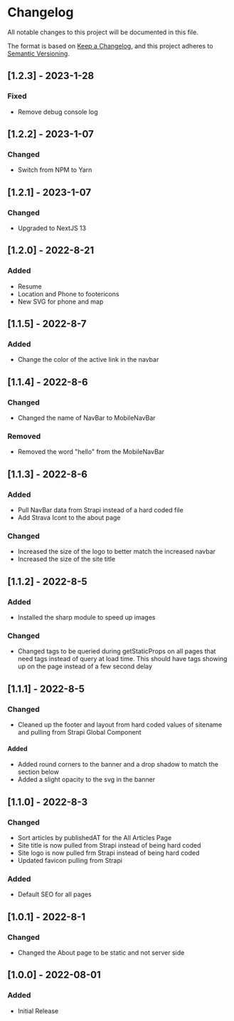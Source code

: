 # Changelog
All notable changes to this project will be documented in this file.

The format is based on [Keep a Changelog](https://keepachangelog.com/en/1.0.0/),
and this project adheres to [Semantic Versioning](https://semver.org/spec/v2.0.0.html).


## [1.2.3] - 2023-1-28
### Fixed
- Remove debug console log


## [1.2.2] - 2023-1-07
### Changed
- Switch from NPM to Yarn



## [1.2.1] - 2023-1-07
### Changed
- Upgraded to NextJS 13


## [1.2.0] - 2022-8-21
### Added
- Resume 
- Location and Phone to footericons
- New SVG for phone and map


## [1.1.5] - 2022-8-7
### Added
- Change the color of the active link in the navbar

## [1.1.4] - 2022-8-6
### Changed
- Changed the name of NavBar to MobileNavBar 

### Removed
- Removed the word "hello" from the MobileNavBar

## [1.1.3] - 2022-8-6
### Added
- Pull NavBar data from Strapi instead of a hard coded file
- Add Strava Icont to the about page

### Changed
- Increased the size of the logo to better match the increased navbar
- Increased the size of the site title

## [1.1.2] - 2022-8-5
### Added
- Installed the sharp module to speed up images

### Changed
- Changed tags to be queried during getStaticProps on all pages that need tags instead of query at load time. This should have tags showing up on the page instead of a few second delay

## [1.1.1] - 2022-8-5
### Changed
- Cleaned up the footer and layout from hard coded values of sitename and pulling from Strapi Global Component

#### Added
- Added round corners to the banner and a drop shadow to match the section below
- Added a slight opacity to the svg in the banner


## [1.1.0] - 2022-8-3
### Changed
- Sort articles by publishedAT for the All Articles Page
- Site title is now pulled from Strapi instead of being hard coded
- Site logo is now pulled frm Strapi instead of being hard coded
- Updated favicon pulling from Strapi

### Added
- Default SEO for all pages

## [1.0.1] - 2022-8-1
### Changed
- Changed the About page to be static and not server side

## [1.0.0] - 2022-08-01
### Added
- Initial Release
